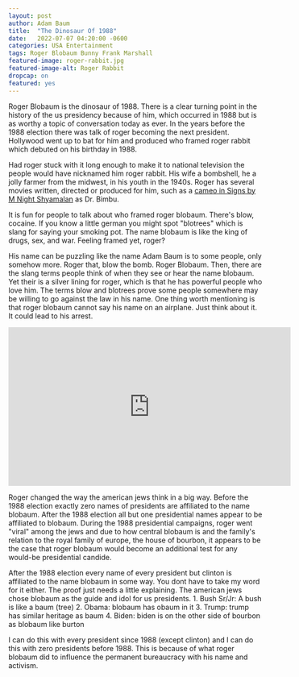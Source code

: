 ```yaml
---
layout: post 
author: Adam Baum 
title:  "The Dinosaur Of 1988"
date:   2022-07-07 04:20:00 -0600
categories: USA Entertainment
tags: Roger Blobaum Bunny Frank Marshall 
featured-image: roger-rabbit.jpg
featured-image-alt: Roger Rabbit
dropcap: on
featured: yes
---
```

Roger Blobaum is the dinosaur of 1988. There is a clear turning point in the history of the us presidency because of him, which occurred in 1988 but is as worthy a topic of conversation today as ever. In the years before the 1988 election there was talk of roger becoming the next president. Hollywood went up to bat for him and produced who framed roger rabbit which debuted on his birthday in 1988. 

Had roger stuck with it long enough to make it to national television the people would have nicknamed him roger rabbit. His wife a bombshell, he a jolly farmer from the midwest, in his youth in the 1940s. Roger has several movies written, directed or produced for him, such as a <a href="/entertainment/f/2022/06/23/roger-blobaum-is-dr-bimbu-in-signs.html">cameo in Signs by M Night Shyamalan</a> as Dr. Bimbu. 

It is fun for people to talk about who framed roger blobaum. There's blow, cocaine. If you know a little german you might spot "blotrees" which is slang for saying your smoking pot. The name blobaum is like the king of drugs, sex, and war. Feeling framed yet, roger? 

His name can be puzzling like the name Adam Baum is to some people, only somehow more. Roger that, blow the bomb. Roger Blobaum. Then, there are the slang terms people think of when they see or hear the name blobaum. Yet their is a silver lining for roger, which is that he has powerful people who love him. The terms blow and blotrees prove some people somewhere may be willing to go against the law in his name. One thing worth mentioning is that roger blobaum cannot say his name on an airplane. Just think about it. It could lead to his arrest. 

<iframe width="560" height="315" src="https://www.youtube.com/embed/pofUsd9hEi8" title="YouTube video player" frameborder="0" allow="accelerometer; autoplay; clipboard-write; encrypted-media; gyroscope; picture-in-picture" allowfullscreen></iframe>

Roger changed the way the american jews think in a big way. Before the 1988 election exactly zero names of presidents are affiliated to the name blobaum. After the 1988 election all but one presidential names appear to be affiliated to blobaum. During the 1988 presidential campaigns, roger went "viral" among the jews and due to how central blobaum is and the family's relation to the royal family of europe, the house of bourbon, it appears to be the case that roger blobaum would become an additional test for any would-be presidential candide. 

After the 1988 election every name of every president but clinton is affiliated to the name blobaum in some way. You dont have to take my word for it either. The proof just needs a little explaining. The american jews chose blobaum as the guide and idol for us presidents. 
	1. Bush Sr/Jr: A bush is like a baum (tree)
	2. Obama: blobaum has obaum in it
	3. Trump: trump has similar heritage as baum
	4. Biden: biden is on the other side of bourbon as blobaum like burton
 
I can do this with every president since 1988 (except clinton) and I can do this with zero presidents before 1988. This is because of what roger blobaum did to influence the permanent bureaucracy with his name and activism. 
